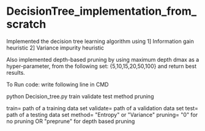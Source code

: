 # DecisionTree_implementation_from_scratch
Implemented the decision tree learning algorithm using 
1] Information gain heuristic 
2] Variance impurity heuristic 

Also implemented depth-based pruning by using maximum depth dmax as a hyper-parameter, from the following set: {5,10,15,20,50,100} and return best results.

To Run code:
write following line in CMD

python Decision_tree.py train validate test method pruning

train= path of a training data set
validate= path of a validation data set
test= path of a testing data set
method= "Entropy" or "Variance"
pruning= "0" for no pruning OR "preprune" for depth based pruning


